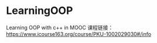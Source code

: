 # LearningOOP
Learning OOP with c++ in MOOC
课程链接：https://www.icourse163.org/course/PKU-1002029030#/info
